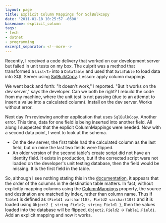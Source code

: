 ```yaml
---
layout: page
title: Explicit Column Mappings for SqlBulkCopy
date: '2011-01-18 10:25:57 -0600'
basename: explicit_column
tags:
- tech
- dotnet
- programming
excerpt_separator: <!--more-->
---
```


Recently, I received a code delivery that worked on our development server but
failed in unit tests on my box. The culprit was a method that transformed a
`List<T>` into a `DataTable` and used that `DataTable` to load data into
SQL Server using [SqlBulkCopy](http://msdn.microsoft.com/en-us/library/system.data.sqlclient.sqlbulkcopy.aspx).
Lesson: apply column mappings.

<!--more-->

We went back and forth: "it doesn't work," I reported. "But it works on the dev
server," says the developer. Can we both be right? I rebuild the code from my
machine, where the unit test is not passing (due to an attempt to insert a value
into a calculated column). Install on the dev server. Works without error.

Next day I'm reviewing another application that uses `SqlBulkCopy`. Another
error. This time, data for one field is being inserted into another field. All
along I suspected that the explicit ColumnMappings were needed. Now with a
second data point, I went to look at the schema.

<ul>
<li>On the dev server, the first table had the calculated column as the last field, but on mine the last two fields were flipped.</li>
<li>An older version of the second table's create script did not have an identity field. It exists in production, but if the corrected script were not loaded on the developer's unit testing database, then the field would be missing. It is the first field in the table.</li>
</ul>

So, although I see nothing  stating this in the [documentation](http://msdn.microsoft.com/en-us/library/434atets.aspx),
it appears that the order of the columns in the destination table matters. In
fact, without explicitly mapping columns using the [ColumnMappings](http://msdn.microsoft.com/en-us/library/system.data.sqlclient.sqlbulkcopy.columnmappings.aspx)
property, the source and destination are matched by index, rather than column
name. Thus if `Table1` is defined as `(Field1 varchar(10), Field2 varchar(10))`
and it is loaded using `Object2 { string Field2; string Field1 }`, then the
values loaded into the database will be flipped, `Object2.Field2` &rarr;
`Table1.Field1`. Add an explicit mapping and now it works.
